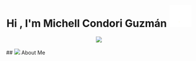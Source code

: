 <h1 align="center"><b>Hi , I'm Michell Condori Guzmán </b><img src="https://github.com/Kathryn-Jie/Kathryn-Jie/blob/main/wave.gif" width="60px"/></h1>

<p align="center">
  <a href="https://github.com/DenverCoder1/readme-typing-svg">
    <img src="https://readme-typing-svg.herokuapp.com?font=Time+New+Roman&color=f8a5c2&size=25&center=true&vCenter=true&width=600&height=100&lines=Front-End+Developer,;UX/UI+Enthusiast,;Code+Explorer,;JavaScript+Lover,;Always+Learning+New+Things!+🌸✨">
  </a>
</p>
## <picture><img src = "https://github.com/MICHELLCGs/MICHELLCGs/blob/main/kiki%C2%B4s.gif?raw=true" width = 50px></picture> About Me
